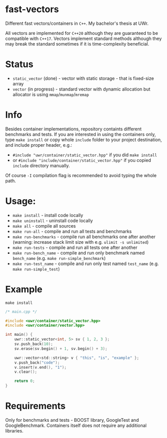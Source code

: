 # fast-vectors
Different fast vectors/containers in `C++`. My bachelor's thesis at UWr.

All vectors are implemented for `C++20` although they are guaranteed to be compatible with `C++17`. Vectors implement standard methods although they may break the standard sometimes if it is time-complexity beneficial.

# Status
- `static_vector` (done) - vector with static storage - that is fixed-size array 
- `vector` (in progress) - standard vector with dynamic allocation but allocator is using `mmap`/`munmap`/`mremap` 
<!-- - `small_vector` (future) - combination of `static_vector` and `vector`, at first uses static array, but can expand further -->
<!-- - `deque` (future) - double-ended vector, adding to front and back possible -->

# Info
Besides container implementations, repository containts different benchmarks and tests. If you are interested in using the containers only, type `make install` or copy whole `include` folder to your project destination, and include proper header, e.g.:
* `#include "uwr/container/static_vector.hpp"` if you did `make install`
* or `#include "include/container/static_vector.hpp"` if you copied `include` directory manually.

Of course `-I` compilation flag is recommended to avoid typing the whole path.

# Usage:
- `make install` - install code locally
- `make uninstall` - uninstall code locally
- `make all` - compile all sources
- `make run-all` - compile and run all tests and benchmarks
- `make run-benchmarks` - compile run all benchmarks one after another (warning: increase stack limit size with e.g. `ulimit -s unlimited`)
- `make run-tests` - compile and run all tests one after another
- `make run-bench_name` - compile and run only benchmark named `bench_name` (e.g. `make run-simple_benchmark`)
- `make run-test_name` - compile and run only test named `test_name` (e.g. `make run-simple_test`)

# Example
`make install`
```c
/* main.cpp */

#include <uwr/container/static_vector.hpp>
#include <uwr/container/vector.hpp>

int main() {
    uwr::static_vector<int, 5> sv { 1, 2, 3 };
    sv.push_back(10);
    sv.erase(sv.begin() + 1, sv.begin() + 3);

    uwr::vector<std::string> v { "this", "is", "example" };
    v.push_back("code");
    v.insert(v.end(), "1");
    v.clear();

    return 0;
}
```

# Requirements
Only for benchmarks and tests - BOOST library, GoogleTest and GoogleBenchmark.
Containers itself does not require any additional libraries.
